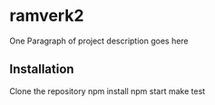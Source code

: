 # ramverk2

One Paragraph of project description goes here

## Installation

Clone the repository
npm install
npm start
make test
